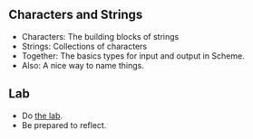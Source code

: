Characters and Strings
----------------------

* Characters: The building blocks of strings
* Strings: Collections of characters
* Together: The basics types for input and output in Scheme.
* Also: A nice way to name things.

Lab
---

* Do [the lab](../Labs/strings-lab.html).
* Be prepared to reflect.

